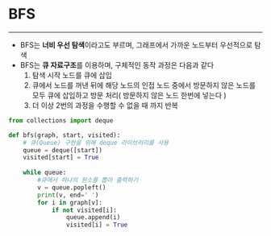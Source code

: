 # BFS

---

- BFS는 **너비 우선 탐색**이라고도 부르며, 그래프에서 가까운 노드부터 우선적으로 탐색
- BFS는 **큐 자료구조**를 이용하며, 구체적인 동작 과정은 다음과 같다
  1. 탐색 시작 노드를 큐에 삽입
  2. 큐에서 노드를 꺼낸 뒤에 해당 노드의 인접 노드 중에서 방문하지 않은 노드를 모두 큐에 삽입하고 방문 처리( 방문하지 않은 노드 한번에 넣는다  )
  3. 더 이상 2번의 과정을 수행할 수 없을 때 까지 반복

```python
from collections import deque

def bfs(graph, start, visited):
    # 큐(Queue) 구현을 위해 deque 라이브러리를 사용
    queue = deque([start])
    visited[start] = True
    
    while queue:
        #큐에서 하나의 원소를 뽑아 출력하기
        v = queue.popleft()
        print(v, end=' ')
        for i in graph[v]:
            if not visited[i]:
                queue.append(i)
                visited[i] = True
```

